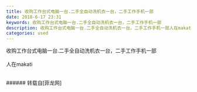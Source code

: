 ```yaml
---
title: 收购工作台式电脑一台.二手全自动洗机衣一台，二手工作手机一部
date: 2018-6-17 23:31
keywords: 收购工作台式电脑一台.二手全自动洗机衣一台，二手工作手机一部
description: 收购工作台式电脑一台.二手全自动洗机衣一台，二手工作手机一部人在makati
categories: used
---
```

<td class="t_f" id="postmessage_1428984">

收购工作台式电脑一台.二手全自动洗机衣一台，二手工作手机一部<br/>
<br/>
人在makati<br/>
<img alt="" border="0" class="zoom" data-cf-modified-e2fee7f8581821e0d9dbebbc-="" file="http://www.flw.ph/data/appbyme/upload/image/201806/17/AhHISO8Gkfjl.jpg" id="aimg_olXVo" lazyloadthumb="1" onclick="" onmouseover="" src="http://www.flw.ph/data/appbyme/upload/image/201806/17/AhHISO8Gkfjl.jpg"/><br/>
<br/>
</td>
###### 转载自[菲龙网]